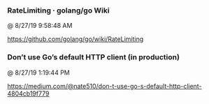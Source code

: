 ﻿

### RateLimiting · golang/go Wiki
@ 8/27/19 9:58:48 AM

https://github.com/golang/go/wiki/RateLimiting



### Don’t use Go’s default HTTP client (in production)
@ 8/27/19 1:19:44 PM

https://medium.com/@nate510/don-t-use-go-s-default-http-client-4804cb19f779

